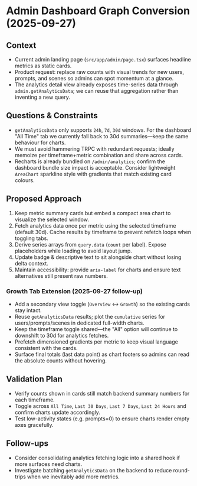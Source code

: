 # Admin Dashboard Graph Conversion (2025-09-27)

## Context
- Current admin landing page (`src/app/admin/page.tsx`) surfaces headline metrics as static cards.
- Product request: replace raw counts with visual trends for new users, prompts, and scenes so admins can spot momentum at a glance.
- The analytics detail view already exposes time-series data through `admin.getAnalyticsData`; we can reuse that aggregation rather than inventing a new query.

## Questions & Constraints
- `getAnalyticsData` only supports `24h`, `7d`, `30d` windows. For the dashboard "All Time" tab we currently fall back to 30d summaries—keep the same behaviour for charts.
- We must avoid hammering TRPC with redundant requests; ideally memoize per timeframe+metric combination and share across cards.
- Recharts is already bundled on `/admin/analytics`; confirm the dashboard bundle size impact is acceptable. Consider lightweight `AreaChart` sparkline style with gradients that match existing card colours.

## Proposed Approach
1. Keep metric summary cards but embed a compact area chart to visualize the selected window.
2. Fetch analytics data once per metric using the selected timeframe (default 30d). Cache results by timeframe to prevent refetch loops when toggling tabs.
3. Derive series arrays from `query.data` (`count` per label). Expose placeholders while loading to avoid layout jump.
4. Update badge & descriptive text to sit alongside chart without losing delta context.
5. Maintain accessibility: provide `aria-label` for charts and ensure text alternatives still present raw numbers.

### Growth Tab Extension (2025-09-27 follow-up)
- Add a secondary view toggle (`Overview` ↔ `Growth`) so the existing cards stay intact.
- Reuse `getAnalyticsData` results; plot the `cumulative` series for users/prompts/scenes in dedicated full-width charts.
- Keep the timeframe toggle shared—the "All" option will continue to downshift to 30d for analytics fetches.
- Prefetch dimensioned gradients per metric to keep visual language consistent with the cards.
- Surface final totals (last data point) as chart footers so admins can read the absolute counts without hovering.

## Validation Plan
- Verify counts shown in cards still match backend summary numbers for each timeframe.
- Toggle across `All Time`, `Last 30 Days`, `Last 7 Days`, `Last 24 Hours` and confirm charts update accordingly.
- Test low-activity states (e.g. prompts=0) to ensure charts render empty axes gracefully.

## Follow-ups
- Consider consolidating analytics fetching logic into a shared hook if more surfaces need charts.
- Investigate batching `getAnalyticsData` on the backend to reduce round-trips when we inevitably add more metrics.
